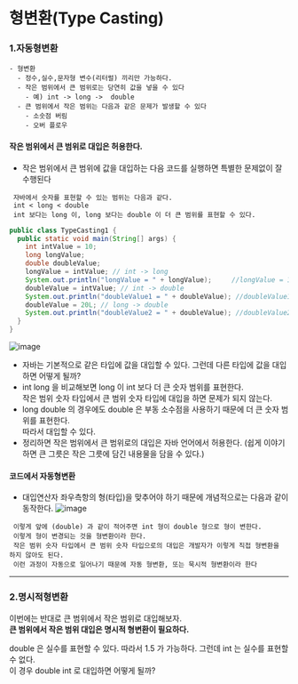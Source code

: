 #  형변환(Type Casting)
  ### 1.자동형변환
    - 형변환
      - 정수,실수,문자형 변수(리터럴) 끼리만 가능하다.
      - 작은 범위에서 큰 범위로는 당연히 값을 넣을 수 있다
        - 예) int -> long ->  double
      - 큰 범위에서 작은 범위는 다음과 같은 문제가 발생할 수 있다
        - 소숫점 버림
        - 오버 플로우
  #### 작은 범위에서 큰 범위로 대입은 허용한다.
  - 작은 범위에서 큰 범위에 값을 대입하는 다음 코드를 실행하면 특별한 문제없이 잘 수행된다
  
   ```
    자바에서 숫자를 표현할 수 있는 범위는 다음과 같다.
    int < long < double
    int 보다는 long 이, long 보다는 double 이 더 큰 범위를 표현할 수 있다.
  ```

```java
public class TypeCasting1 {
  public static void main(String[] args) {
    int intValue = 10;
    long longValue;
    double doubleValue;
    longValue = intValue; // int -> long
    System.out.println("longValue = " + longValue);     //longValue = 10
    doubleValue = intValue; // int -> double
    System.out.println("doubleValue1 = " + doubleValue); //doubleValue1 = 10.0
    doubleValue = 20L; // long -> double
    System.out.println("doubleValue2 = " + doubleValue); //doubleValue2 = 20.0
  }
}
```
![image](https://github.com/2023-12-JAVA-DEVELOPER-149/01.JAVA_FUNDMENTAL/assets/75401545/89000c8f-ef38-42d2-a078-fdeb9e87dd5e)

  - 자바는 기본적으로 같은 타입에 값을 대입할 수 있다. 그런데 다른 타입에 값을 대입하면 어떻게 될까?
  - int long 을 비교해보면 long 이 int 보다 더 큰 숫자 범위를 표현한다. <br>
     작은 범위 숫자 타입에서 큰 범위 숫자 타입에 대입을 하면 문제가 되지 않는다.<br>
  - long double 의 경우에도 double 은 부동 소수점을 사용하기 때문에 더 큰 숫자 범위를 표현한다. <br>
     따라서 대입할 수 있다.
  - 정리하면 작은 범위에서 큰 범위로의 대입은 자바 언어에서 허용한다.
     (쉽게 이야기하면 큰 그릇은 작은 그릇에 담긴 내용물을 담을 수 있다.)

#### 코드에서 자동형변환
   - 대입연산자 좌우측항의 형(타입)을 맞추어야 하기 때문에 개념적으로는 다음과 같이 동작한다.
      ![image](https://github.com/2023-12-JAVA-DEVELOPER-149/01.JAVA_FUNDMENTAL/assets/75401545/e8d0a378-a01c-4268-8df9-f323c7001e20)
   ```
    이렇게 앞에 (double) 과 같이 적어주면 int 형이 double 형으로 형이 변한다.
    이렇게 형이 변경되는 것을 형변환이라 한다.
    작은 범위 숫자 타입에서 큰 범위 숫자 타입으로의 대입은 개발자가 이렇게 직접 형변환을 하지 않아도 된다.
    이런 과정이 자동으로 일어나기 때문에 자동 형변환, 또는 묵시적 형변환이라 한다
   ```
   <hr>
   
 ### 2.명시적형변환    
  이번에는 반대로 큰 범위에서 작은 범위로 대입해보자.<br>
    **큰 범위에서 작은 범위 대입은 명시적 형변환이 필요하다.**

  double 은 실수를 표현할 수 있다. 따라서 1.5 가 가능하다. 그런데 int 는 실수를 표현할 수 없다.<br> 
  이 경우 double int 로 대입하면 어떻게 될까?  
   

     
